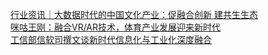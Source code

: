   
[行业资讯｜大数据时代的中国文化产业：促融合创新 建共生生态](http://www.dianyue.me/archives/810/z4h277k2gct5zwkb/)  
[咪咕王刚：融合VR/AR技术，体育产业发展迎来新时代](http://www.dianyue.me/archives/437/7uhjjoeblgkzjm07/)  
[工信部信软司撰文谈新时代信息化与工业化深度融合](http://www.dianyue.me/archives/987/aoswu4fjbxryi7vp/)